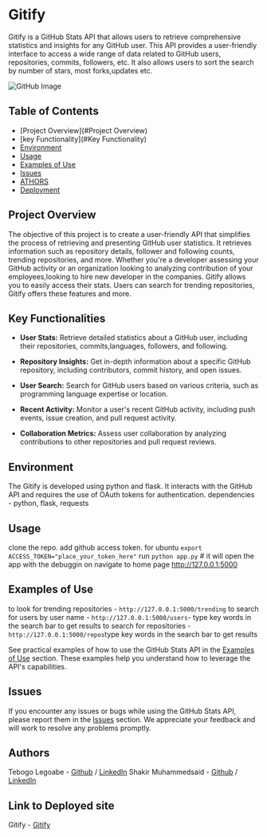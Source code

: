 # Gitify 

Gitify is a GitHub Stats API that allows users to retrieve comprehensive statistics and insights for any GitHub user. This API provides a user-friendly interface to access a wide range of data related to GitHub users, repositories, commits, followers, etc. It also allows users to sort the search by number of stars, most forks,updates etc.

![GitHub Image](https://crowdbotics.ghost.io/content/images/2019/07/github.jpg)

## Table of Contents
- [Project Overview](#Project Overview)
- [key Functionality](#Key Functionality)
- [Environment](#environment)
- [Usage](#usage)
- [Examples of Use](#examples-of-use)
- [Issues](#issues)
- [ATHORS](#Authors)
- [Deployment](Deployment)

## Project Overview

The objective of this project is to create a user-friendly API that simplifies the process of retrieving and presenting GitHub user statistics. It retrieves information such as repository details, follower and following counts, trending repositories, and more. Whether you're a developer assessing your GitHub activity or an organization looking to analyzing contribution of your employees,looking to hire new developer in the companies. Gitify allows you to easily access their stats. Users can search for trending repositories, Gitify offers these features and more.

## Key Functionalities

- **User Stats:** Retrieve detailed statistics about a GitHub user, including their repositories, commits,languages, followers, and following.

- **Repository Insights:** Get in-depth information about a specific GitHub repository, including contributors, commit history, and open issues.

- **User Search:** Search for GitHub users based on various criteria, such as programming language expertise or location.

- **Recent Activity:** Monitor a user's recent GitHub activity, including push events, issue creation, and pull request activity.

- **Collaboration Metrics:** Assess user collaboration by analyzing contributions to other repositories and pull request reviews.

## Environment

The Gitify is developed using python and flask. It interacts with the GitHub API and requires the use of OAuth tokens for authentication.
dependencies - python, flask, requests

## Usage

clone the repo.
add github access token. for ubuntu `export ACCESS_TOKEN="place_your_token_here"`
run `python app.py` # it will open the app with the debuggin on
navigate to home page http://127.0.0.1:5000

## Examples of Use
to look for trending repositories - `http://127.0.0.1:5000/trending`
to search for users by user name - `http://127.0.0.1:5000/users`- type key words in the search bar to get results
to search for repositories - `http://127.0.0.1:5000/repos`type key words in the search bar to get results


See practical examples of how to use the GitHub Stats API in the [Examples of Use](#examples-of-use) section. These examples help you understand how to leverage the API's capabilities.

## Issues

If you encounter any issues or bugs while using the GitHub Stats API, please report them in the [Issues](#issues) section. We appreciate your feedback and will work to resolve any problems promptly.

## Authors

Tebogo Legoabe - [Github](https://github.com/TebogoLegoabe) / [LinkedIn](https://www.linkedin.com/in/tebogo-legoabe)
Shakir Muhammedsaid - [Github](https://github.com/Shakir-ahmed1) / [LinkedIn](https://www.linkedin.com/in/shakir-ahmedsalih10)

## Link to Deployed site

Gitify - [Gitify](http://web-02.shakir.tech/gitify)
